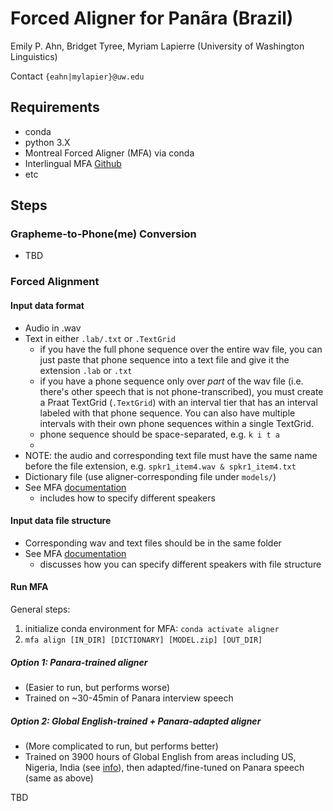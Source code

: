 # Forced Aligner for Panãra (Brazil)

Emily P. Ahn, Bridget Tyree, Myriam Lapierre (University of Washington Linguistics)

Contact `{eahn|mylapier}@uw.edu`

## Requirements
* conda
* python 3.X
* Montreal Forced Aligner (MFA) via conda
* Interlingual MFA [Github](https://github.com/jhdeov/interlingual-MFA)
* etc

## Steps

### Grapheme-to-Phone(me) Conversion
* TBD

### Forced Alignment

#### Input data format
* Audio in .wav
* Text in either `.lab/.txt` or `.TextGrid`
	* if you have the full phone sequence over the entire wav file, you can just paste that phone sequence into a text file and give it the extension `.lab` or `.txt`
	* if you have a phone sequence only over _part_ of the wav file (i.e. there's other speech that is not phone-transcribed), you must create a Praat TextGrid (`.TextGrid`) with an interval tier that has an interval labeled with that phone sequence. You can also have multiple intervals with their own phone sequences within a single TextGrid.
	* phone sequence should be space-separated, e.g. `k i t a`
	* 
* NOTE: the audio and corresponding text file must have the same name before the file extension, e.g. `spkr1_item4.wav & spkr1_item4.txt`
* Dictionary file (use aligner-corresponding file under `models/`)
* See MFA [documentation](https://montreal-forced-aligner.readthedocs.io/en/latest/user_guide/corpus_structure.html)
	* includes how to specify different speakers

#### Input data file structure
* Corresponding wav and text files should be in the same folder
* See MFA [documentation](https://montreal-forced-aligner.readthedocs.io/en/latest/user_guide/corpus_structure.html)
	* discusses how you can specify different speakers with file structure


#### Run MFA

General steps:
1. initialize conda environment for MFA: `conda activate aligner`
1. `mfa align [IN_DIR] [DICTIONARY] [MODEL.zip] [OUT_DIR]`

##### Option 1: Panara-trained aligner
* (Easier to run, but performs worse)
* Trained on ~30-45min of Panara interview speech


##### Option 2: Global English-trained + Panara-adapted aligner
* (More complicated to run, but performs better)
* Trained on 3900 hours of Global English from areas including US, Nigeria, India (see [info](https://mfa-models.readthedocs.io/en/latest/acoustic/English/English%20MFA%20acoustic%20model%20v2_2_1.html)), then adapted/fine-tuned on Panara speech (same as above)

TBD
